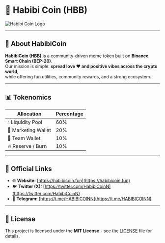 # 🌟 Habibi Coin (HBB)

![Habibi Coin Logo](blockchains/smartchain/assets/0x7b73c55d8799e4632Dc3E40D1fB8521B844CDcB0/logo.png)

---

## 📖 About HabibiCoin
**HabibiCoin (HBB)** is a community-driven meme token built on **Binance Smart Chain (BEP-20)**.  
Our mission is simple: **spread love ❤️ and positive vibes across the crypto world**,  
while offering fun utilities, community rewards, and a strong ecosystem.

---

## 📊 Tokenomics

| Allocation           | Percentage |
|---------------------|-----------|
| 💧 Liquidity Pool   | 60%       |
| 📢 Marketing Wallet | 20%       |
| 👥 Team Wallet      | 10%       |
| 🔥 Reserve / Burn   | 10%       |

---

## 🔗 Official Links

- 🌐 **Website:** [https://habibicoin.fun](https://habibicoin.fun)  
- 🐦 **Twitter (X):** [https://twitter.com/HabibiCoinN](https://twitter.com/HabibiCoinN)  
- 💬 **Telegram:** [https://t.me/HABIBICOINN](https://t.me/HABIBICOINN)  

---

## 📜 License
This project is licensed under the **MIT License** - see the [LICENSE](LICENSE) file for details.
